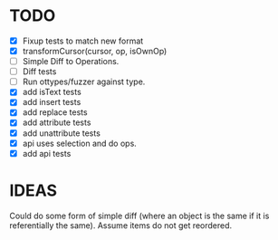 # TODO

* [X] Fixup tests to match new format
* [X] transformCursor(cursor, op, isOwnOp)
* [ ] Simple Diff to Operations.
* [ ] Diff tests
* [ ] Run ottypes/fuzzer against type.
* [X] add isText tests
* [X] add insert tests
* [X] add replace tests
* [X] add attribute tests
* [X] add unattribute tests
* [X] api uses selection and do ops.
* [X] add api tests

# IDEAS

Could do some form of simple diff (where an object is the same if it is referentially the same). Assume items do not get reordered.